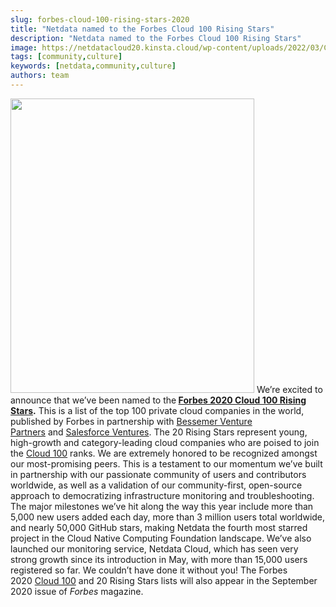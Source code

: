 ```yaml
---
slug: forbes-cloud-100-rising-stars-2020
title: "Netdata named to the Forbes Cloud 100 Rising Stars"
description: "Netdata named to the Forbes Cloud 100 Rising Stars"
image: https://netdatacloud20.kinsta.cloud/wp-content/uploads/2022/03/Cloud1002020-RisingStars-SMALL.png
tags: [community,culture]
keywords: [netdata,community,culture]
authors: team
---
```


<!--truncate-->

<img class=" wp-image-16648 alignleft" src="https://netdatacloud20.kinsta.cloud/wp-content/uploads/2022/03/Cloud1002020-RisingStars-SMALL.png" alt="" width="390" height="471" />
We’re excited to announce that we’ve been named to the<strong> <a title="Forbes 2020 Cloud 100 Rising Stars" href="https://www.forbes.com/sites/kenrickcai/2020/09/16/cloud-100-rising-stars-2020/" target="_blank" rel="noopener noreferrer">Forbes 2020 Cloud 100 Rising Stars</a>.</strong> This is a list of the top 100 private cloud companies in the world, published by Forbes in partnership with <a title="Bessemer Venture Partners" href="https://www.bvp.com/" target="_blank" rel="noopener noreferrer">Bessemer Venture Partners</a> and <a title="Salesforce Ventures" href="https://www.salesforce.com/company/ventures/" target="_blank" rel="noopener noreferrer">Salesforce Ventures</a>. The 20 Rising Stars represent young, high-growth and category-leading cloud companies who are poised to join the <a title="Cloud 100" href="https://www.forbes.com/cloud100/" target="_blank" rel="noopener noreferrer">Cloud 100</a> ranks.
We are extremely honored to be recognized amongst our most-promising peers. This is a testament to our momentum we’ve built in partnership with our passionate community of users and contributors worldwide, as well as a validation of our community-first, open-source approach to democratizing infrastructure monitoring and troubleshooting.
The major milestones we’ve hit along the way this year include more than 5,000 new users added each day, more than 3 million users total worldwide, and nearly 50,000 GitHub stars, making Netdata the fourth most starred project in the Cloud Native Computing Foundation landscape. We’ve also launched our monitoring service, Netdata Cloud, which has seen very strong growth since its introduction in May, with more than 15,000 users registered so far. We couldn’t have done it without you!
The Forbes 2020 <a title="Cloud 100" href="http://www.forbes.com/cloud100" target="_blank" rel="noopener noreferrer">Cloud 100</a> and 20 Rising Stars lists will also appear in the September 2020 issue of <em>Forbes</em> magazine.